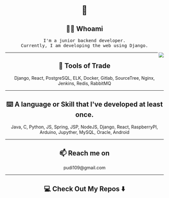 <h1 align="center"> 👋 </h1>
<h2 align="center"> 👨‍💻 Whoami</h2>
<p align="center">
  <samp>
    I'm a junior backend developer. </br>
    Currently, I am developing the web using Django.
  </samp>
</p>
<img align='right' src="http://mazassumnida.wtf/api/v2/generate_badge?boj=dlcowjd0322">
<hr>

<h2 align="center"> 🔭 Tools of Trade</h2>
<p align="center"> Django, React, PostgreSQL, ELK, Docker, Gitlab, SourceTree, Nginx, Jenkins, Redis, RabbitMQ </p>

<hr>

<h2 align="center"> ⌨️ A language or Skill that I've developed at least once. </h2>
<p align="center"> Java, C, Python, JS, Spring, JSP, NodeJS, Django, React, RaspberryPI, Arduino, Jupyther, MySQL, Oracle, Android</p>

<hr>

<h2  align="center">📫 Reach me on</h2>
<p align="center">
  pudi109@gmail.com
</p>

<hr>

<h2  align="center">💻 Check Out My Repos ⬇️ </h2>
